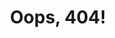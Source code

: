 ---
layout: oops
title: "Oops, 404!"
headline: When we say amazing...
description: |-
    We can't find the page you're looking for. Please [click our logo](/) to return home.
image: "/images/chl_1440_l.jpg"
permalink: /404.html
---